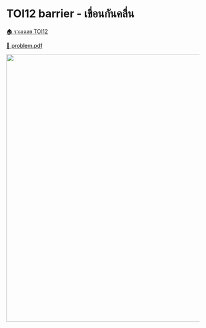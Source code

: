 <!-- @codegen_problem begin -->
# TOI12 barrier - เขื่อนกันคลื่น

[🏠 รวมเฉลย TOI12](../)

[💎 problem.pdf](./toi12_barrier.pdf)

<img width="700" src="https://github.com/krist7599555/toi/assets/19445033/80c80822-7583-4bcd-a705-dae3eacdee85" />
<!-- @codegen_problem end -->
